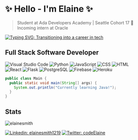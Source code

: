 # ✨ Hello - I'm Elaine ✨

> Student at Ada Developers Academy | Seattle Cohort 17 🦦 <br />
> Incoming intern at Oracle


<!-- Typing SVG by DenverCoder1 - https://github.com/DenverCoder1/readme-typing-svg -->
[![Typing SVG; Transitioning into a career in tech](https://readme-typing-svg.herokuapp.com?font=Fira&pause=1000&width=435&lines=Transitioning+into+a+career+in+tech)](https://git.io/typing-svg)

## Full Stack Software Developer

<!-- Icon Shields/Badges - https://shields.io/ -->

![Visual Studio Code](https://img.shields.io/badge/Editor-VS_Code-informational?style=flat&logo=visual-studio-code&logoColor=white&color=blue)
![Python](https://img.shields.io/badge/Code-Python-informational?style=flat&logo=python&logoColor=white&color=blue)
![JavaScript](https://img.shields.io/badge/Code-JavaScript-informational?style=flat&logo=javascript&logoColor=white&color=blue)
![CSS](https://img.shields.io/badge/Code-CSS-informational?style=flat&logo=css3&logoColor=white&color=blue)
![HTML](https://img.shields.io/badge/Code-HTML-informational?style=flat&logo=html5&logoColor=white&color=blue) <br />
![React](https://img.shields.io/badge/Tools-React-informational?style=flat&logo=react&logoColor=white&color=blue)
![Flask](https://img.shields.io/badge/Tools-Flask-informational?style=flat&logo=flask&logoColor=white&color=blue)
![PostgreSQL](https://img.shields.io/badge/Tools-PostgreSQL-informational?style=flat&logo=postgresql&logoColor=white&color=blue)
![Firebase](https://img.shields.io/badge/Tools-Firebase-informational?style=flat&logo=firebase&logoColor=white&color=blue)
![Heroku](https://img.shields.io/badge/Tools-Heroku-informational?style=flat&logo=heroku&logoColor=white&color=blue)

```java
public class Main {
  public static void main(String[] args) {
    System.out.println("Currently learning Java!");
  }
}
```

## Stats

<img src="https://github-readme-stats.vercel.app/api?username=elainesmith&show_icons=true&theme=material-palenight" alt="elainesmith" />

[![Linkedin: elainesmith1219](https://img.shields.io/badge/-elainesmith1219-blue?style=flat-square&logo=Linkedin&logoColor=white&link=https://www.linkedin.com/in/elainesmith1219/)](https://www.linkedin.com/in/elainesmith1219/)
[![Twitter: codeElaine](https://img.shields.io/twitter/follow/codeElaine?style=social)](https://twitter.com/codeElaine)
